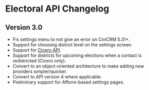 # Electoral API Changelog

## Version 3.0

* Fix settings menu to not give an error on CiviCRM 5.31+.
* Support for choosing district level on the settings screen.
* Support for [Cicero API](www.cicerodata.com).
* Support for districts for upcoming elections when a contact is redistricted (Cicero only).
* Convert to an object-oriented architecture to make adding new providers simpler/quicker.
* Convert to API version 4 where applicable.
* Preliminary support for Afform-based settings pages.